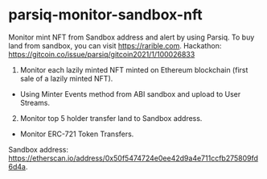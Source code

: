 # parsiq-monitor-sandbox-nft

Monitor mint NFT from Sandbox address and alert by using Parsiq. To buy land from sandbox, you can visit https://rarible.com. 
Hackathon: https://gitcoin.co/issue/parsiq/gitcoin2021/1/100026833

1. Monitor each lazily minted NFT minted on Ethereum blockchain (first sale of a lazily minted NFT). 
- Using Minter Events method from ABI sandbox and upload to User Streams. 

2. Monitor top 5 holder transfer land to Sandbox address. 
- Monitor ERC-721 Token Transfers. 

Sandbox address: https://etherscan.io/address/0x50f5474724e0ee42d9a4e711ccfb275809fd6d4a. 
